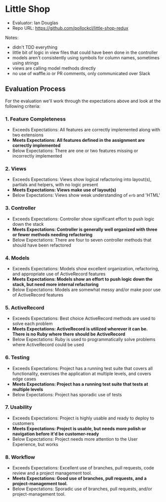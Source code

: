# Little Shop

- Evaluator: Ian Douglas
- Repo URL: https://github.com/pollockcl/little-shop-redux

Notes:

- didn't TDD everything
- little bit of logic in view files that could have been done in the controller
- models aren't consistently using symbols for column names, sometimes using strings
- views are calling model methods directly
- no use of waffle.io or PR comments, only communicated over Slack

## Evaluation Process

For the evaluation we'll work through the expectations above and look at the following criteria:


### 1. Feature Completeness

* Exceeds Expectations: All features are correctly implemented along with two extensions
* **Meets Expectations: All features defined in the assignment are correctly implemented**
* Below Expectations: There are one or two features missing or incorrectly implemented


### 2. Views

* Exceeds Expectations: Views show logical refactoring into layout(s), partials and helpers, with no logic present
* **Meets Expectations: Views make use of layout(s)**
* Below Expectations: Views show weak understanding of `erb` and 'HTML'


### 3. Controller

* Exceeds Expectations: Controller show significant effort to push logic down the stack
* **Meets Expectations: Controller is generally well organized with three or fewer methods needing refactoring**
* Below Expectations: There are four to seven controller methods that should have been refactored


### 4. Models

* Exceeds Expectations: Models show excellent organization, refactoring, and appropriate use of ActiveRecord features
* **Meets Expectations: Models show an effort to push logic down the stack, but need more internal refactoring**
* Below Expectations: Models are somewhat messy and/or make poor use of ActiveRecord features


### 5. ActiveRecord

* Exceeds Expectations: Best choice ActiveRecord methods are used to solve each problem
* **Meets Expectations: ActiveRecord is utilized wherever it can be. There is no Ruby where there should be ActiveRecord**
* Below Expectations: Ruby is used to programmatically solve problems where ActiveRecord could be used


### 6. Testing

* Exceeds Expectations: Project has a running test suite that covers all functionality, exercises the application at multiple levels, and covers edge cases
* **Meets Expectations: Project has a running test suite that tests at multiple levels**
* Below Expectations: Project has sporadic use of tests


### 7. Usability

* Exceeds Expectations: Project is highly usable and ready to deploy to customers
* **Meets Expectations: Project is usable, but needs more polish or navigation before it'd be customer-ready**
* Below Expectations: Project needs more attention to the User Experience, but works


### 8. Workflow

* Exceeds Expectations: Excellent use of branches, pull requests, code review and a project management tool.
* **Meets Expectations: Good use of branches, pull requests, and a project-management tool.**
* Below Expectations: Sporadic use of branches, pull requests, and/or project-management tool.
